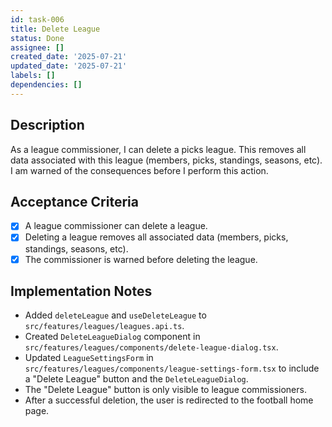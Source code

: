 ```yaml
---
id: task-006
title: Delete League
status: Done
assignee: []
created_date: '2025-07-21'
updated_date: '2025-07-21'
labels: []
dependencies: []
---
```


## Description

As a league commissioner, I can delete a picks league. This removes all data associated with this league (members, picks, standings, seasons, etc). I am warned of the consequences before I perform this action.

## Acceptance Criteria

- [x] A league commissioner can delete a league.
- [x] Deleting a league removes all associated data (members, picks, standings, seasons, etc).
- [x] The commissioner is warned before deleting the league.

## Implementation Notes

- Added `deleteLeague` and `useDeleteLeague` to `src/features/leagues/leagues.api.ts`.
- Created `DeleteLeagueDialog` component in `src/features/leagues/components/delete-league-dialog.tsx`.
- Updated `LeagueSettingsForm` in `src/features/leagues/components/league-settings-form.tsx` to include a "Delete League" button and the `DeleteLeagueDialog`.
- The "Delete League" button is only visible to league commissioners.
- After a successful deletion, the user is redirected to the football home page.
